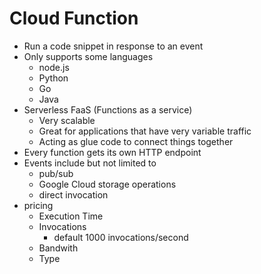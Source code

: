 # Cloud Function
- Run a code snippet in response to an event
- Only supports some languages
    - node.js
    - Python
    - Go
    - Java
- Serverless FaaS (Functions as a service)
    - Very scalable
    - Great for applications that have very variable traffic
    - Acting as glue code to connect things together
- Every function gets its own HTTP endpoint
- Events include but not limited to
    - pub/sub
    - Google Cloud storage operations
    - direct invocation
- pricing
    - Execution Time
    - Invocations
        - default 1000 invocations/second
    - Bandwith
    - Type
